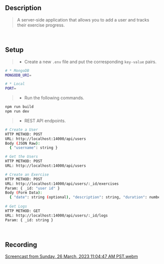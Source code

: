 ## Description

> A server-side application that allows you to add a user and tracks their exercise progress.

<br />

## Setup

> - Create a new `.env` file and put the corresponding `key-value` pairs.

```bash
# * MongoDB
MONGODB_URI=

# * Local
PORT=
```

> - Run the following commands.

```bash
npm run build
npm run dev
```

> - REST API endpoints.
```bash
# Create a User
HTTP METHOD: POST
URL: http://localhost:14000/api/users
Body (JSON Raw):
  { "username": string }

# Get the Users
HTTP METHOD: POST
URL: http://localhost:14000/api/users

# Create an Exercise
HTTP METHOD: POST
URL: http://localhost:14000/api/users/:_id/exercises
Param: { _id: "user id" }
Body (Form Data):
  { "date": string (optional), "description": string, "duration": number }
  
# Get Logs
HTTP METHOD: GET
URL: http://localhost:14000/api/users/:_id/logs
Param: { _id: string }
```

<br />

## Recording
[Screencast from Sunday, 26 March, 2023 11:04:47 AM PST.webm](https://user-images.githubusercontent.com/69438999/227753033-82fee816-1c9b-4dc4-98c7-a60b62a525b6.webm)

